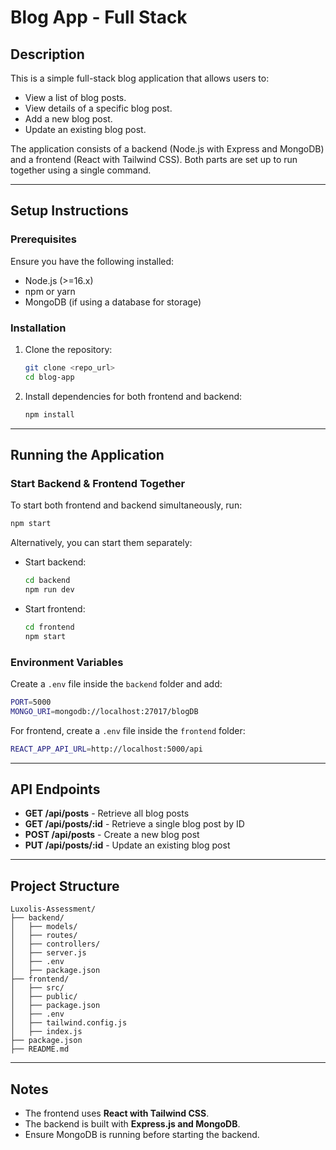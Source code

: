 # Blog App - Full Stack

## Description
This is a simple full-stack blog application that allows users to:
- View a list of blog posts.
- View details of a specific blog post.
- Add a new blog post.
- Update an existing blog post.

The application consists of a backend (Node.js with Express and MongoDB) and a frontend (React with Tailwind CSS). Both parts are set up to run together using a single command.

---

## Setup Instructions

### Prerequisites
Ensure you have the following installed:
- Node.js (>=16.x)
- npm or yarn
- MongoDB (if using a database for storage)

### Installation
1. Clone the repository:
   ```sh
   git clone <repo_url>
   cd blog-app
   ```

2. Install dependencies for both frontend and backend:
   ```sh
   npm install
   ```

---

## Running the Application

### Start Backend & Frontend Together

To start both frontend and backend simultaneously, run:
```sh
npm start
```

Alternatively, you can start them separately:
- Start backend:
  ```sh
  cd backend
  npm run dev
  ```
- Start frontend:
  ```sh
  cd frontend
  npm start
  ```

### Environment Variables
Create a `.env` file inside the `backend` folder and add:
```sh
PORT=5000
MONGO_URI=mongodb://localhost:27017/blogDB
```
For frontend, create a `.env` file inside the `frontend` folder:
```sh
REACT_APP_API_URL=http://localhost:5000/api
```

---

## API Endpoints
- **GET /api/posts** - Retrieve all blog posts
- **GET /api/posts/:id** - Retrieve a single blog post by ID
- **POST /api/posts** - Create a new blog post
- **PUT /api/posts/:id** - Update an existing blog post

---

## Project Structure
```
Luxolis-Assessment/
├── backend/
│   ├── models/
│   ├── routes/
│   ├── controllers/
│   ├── server.js
│   ├── .env
│   ├── package.json
├── frontend/
│   ├── src/
│   ├── public/
│   ├── package.json
│   ├── .env
│   ├── tailwind.config.js
│   ├── index.js
├── package.json
├── README.md
```

---

## Notes
- The frontend uses **React with Tailwind CSS**.
- The backend is built with **Express.js and MongoDB**.
- Ensure MongoDB is running before starting the backend.
